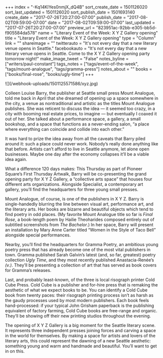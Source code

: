 +++
index = "-Kq14KIYes0nmjX_dQ4B"
sort_create_date = 1501126020
sort_last_updated = 1501126020
sort_publish_date = 1501693140
create_date = "2017-07-26T20:27:00-07:00"
publish_date = "2017-08-02T09:59:00-07:00"
date = "2017-08-02T09:59:00-07:00"
last_updated = "2017-07-26T20:27:00-07:00"
preview_url = "823951ac-92bb-e305-bb5d-f905584da578"
name = "Literary Event of the Week: X Y Z Gallery opening"
title = "Literary Event of the Week: X Y Z Gallery opening"
type = "Column"
link = ""
shareimage = ""
twitterauto = "It's not every day that a new literary venue opens in Seattle."
facebookauto = "It's not every day that a new literary venue opens in Seattle. Come to the X Y Z Gallery opening party tomorrow night!"
make_image_tweet = "False"
notes_byline = ["writers/paul-constant"]
tags_notes = ["tags/event-of-the-week", "tags/mount-analogue", "tags/gramma-press"]
notes_about = ""
books = ["books/final-rose", "books/ugly-time"]
+++
<p class="image">![](/webhook-uploads/1501125571586/xyz.jpg)</p>

Colleen Louise Barry, the publisher at Seattle small press Mount Analogue, told me back in April that she dreamed of opening up a space somewhere in the city, a venue as nontraditional and artistic as the titles Mount Analogue publishes. She was reticent to discuss the idea — it seemed too crazy, in a city with booming real estate prices, to imagine — but eventually I coaxed it out of her. She talked about a performance space, a gallery, a small bookshop, and a space that functions as a never-ending salon, “a place where everything can coincide and collide into each other.”

It was hard to prize the idea away from all the caveats that Barry piled around it: such a place could never work. Nobody’s really done anything like that before. Artists can’t afford to live in Seattle anymore, let alone open businesses. Maybe one day after the economy collapses it’ll be a viable idea again. 

What a difference 120 days makes: This Thursday as part of Pioneer Square’s First Thursday Artwalk, Barry will be co-presenting the grand opening party for X Y Z Gallery, a “collective arts space” that houses four different arts organizations. Alongside Specialist, a contemporary art gallery, you’ll find the headquarters for three young small presses. 

Mount Analogue, of course, is one of the publishers in X Y Z. Barry is single-handedly blurring the line between visual art, performance art, and the literary arts. Her books are bizarre and beautiful objects which tend to find poetry in odd places. (My favorite Mount Analogue title so far is *Final Rose*, a book-length poem by Hailie Theoharides composed entirely out of subtitled screenshots from *The Bachelor*.) In her space, Barry will present an installation by Mary Anne Carter titled “Women in the Style of Taco Bell” alongside special performances. 

Nearby, you’ll find the headquarters for Gramma Poetry, an ambitious young poetry press that has already become one of the most vital publishers in town. Gramma published Sarah Galvin’s latest (and, so far, greatest) poetry collection *Ugly Time*, and they most recently published Anastacia-Renée’s *(v.)*. They’ll be presenting a collection of art that has served as book covers for Gramma’s releases.

Last, and probably least-known, of the three is local risograph printer Cold Cube Press. Cold Cube is a publisher and for-hire press that is remaking the aesthetic of what we expect books to be. You can identify a Cold Cube book from twenty paces: their risograph printing process isn’t as harsh as the gaudy processes used by most modern publishers. Each book feels hand-processed: if your typical John Grisham paperback is the publishing equivalent of factory farming, Cold Cube books are free-range and organic. They’ll be showing off their new printing studios throughout the evening.

The opening of X Y Z Gallery is a big moment for the Seattle literary scene. It represents three independent presses joining forces and carving a space in the world for themselves. By making a space for artists and lovers of the literary arts, this could represent the dawning of a new Seattle aesthetic: something young and warm and handmade and beautiful. You’ll want to get in on this.
